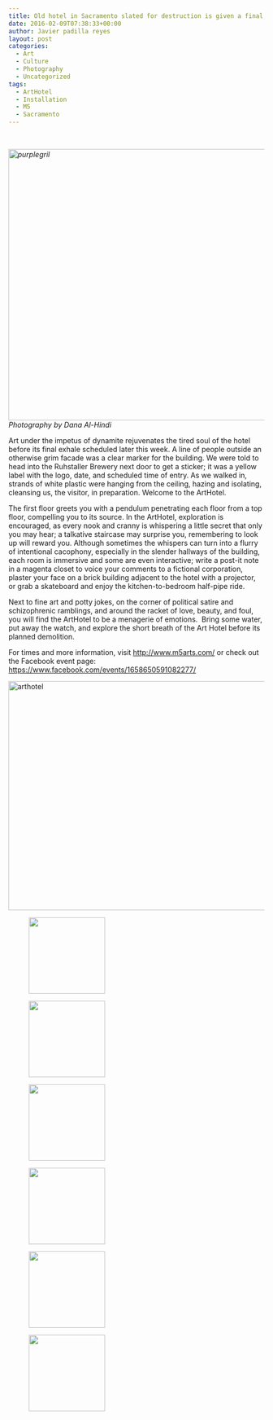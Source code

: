 ```yaml
---
title: Old hotel in Sacramento slated for destruction is given a final, refreshing breath by over 60 artists
date: 2016-02-09T07:38:33+00:00
author: Javier padilla reyes
layout: post
categories:
  - Art
  - Culture
  - Photography
  - Uncategorized
tags:
  - ArtHotel
  - Installation
  - M5
  - Sacramento
---
```

&nbsp;

_[<img class="aligncenter wp-image-771" src="http://localhost:8888/wordpress/wp-content/uploads/2016/02/purplegril-1024x682.jpg" alt="purplegril" width="800" height="533" />](http://localhost:8888/wordpress/wp-content/uploads/2016/02/purplegril.jpg)Photography by Dana Al-Hindi_

Art under the impetus of dynamite rejuvenates the tired soul of the hotel before its final exhale scheduled later this week. A line of people outside an otherwise grim facade was a clear marker for the building. We were told to head into the Ruhstaller Brewery next door to get a sticker; it was a yellow label with the logo, date, and scheduled time of entry. As we walked in, strands of white plastic were hanging from the ceiling, hazing and isolating, cleansing us, the visitor, in preparation. Welcome to the ArtHotel.

The first floor greets you with a pendulum penetrating each floor from a top floor, compelling you to its source. In the ArtHotel, exploration is encouraged, as every nook and cranny is whispering a little secret that only you may hear; a talkative staircase may surprise you, remembering to look up will reward you. Although sometimes the whispers can turn into a flurry of intentional cacophony, especially in the slender hallways of the building, each room is immersive and some are even interactive; write a post-it note in a magenta closet to voice your comments to a fictional corporation, plaster your face on a brick building adjacent to the hotel with a projector, or grab a skateboard and enjoy the kitchen-to-bedroom half-pipe ride.

Next to fine art and potty jokes, on the corner of political satire and schizophrenic ramblings, and around the racket of love, beauty, and foul, you will find the ArtHotel to be a menagerie of emotions.  Bring some water, put away the watch, and explore the short breath of the Art Hotel before its planned demolition.

For times and more information, visit <http://www.m5arts.com/> or check out the Facebook event page: <https://www.facebook.com/events/1658650591082277/>

[<img class="alignnone size-large wp-image-777" src="http://localhost:8888/wordpress/wp-content/uploads/2016/02/arthotel-1024x682.jpg" alt="arthotel" width="676" height="450" />](http://localhost:8888/wordpress/wp-content/uploads/2016/02/arthotel.jpg)

<div id='gallery-5' class='gallery galleryid-757 gallery-columns-2 gallery-size-thumbnail'>
  <figure class='gallery-item'>

  <div class='gallery-icon landscape'>
    <a href='http://localhost:8888/wordpress/2016/02/09/sacramento-hotel-slated-for-destruction/pink/'><img width="150" height="150" src="http://localhost:8888/wordpress/wp-content/uploads/2016/02/pink-150x150.jpg" class="attachment-thumbnail size-thumbnail" alt="" srcset="http://localhost:8888/wordpress/wp-content/uploads/2016/02/pink-150x150.jpg 150w, http://localhost:8888/wordpress/wp-content/uploads/2016/02/pink-100x100.jpg 100w" sizes="100vw" /></a>
  </div></figure><figure class='gallery-item'>

  <div class='gallery-icon portrait'>
    <a href='http://localhost:8888/wordpress/2016/02/09/sacramento-hotel-slated-for-destruction/ladysteps/'><img width="150" height="150" src="http://localhost:8888/wordpress/wp-content/uploads/2016/02/ladysteps-150x150.jpg" class="attachment-thumbnail size-thumbnail" alt="" srcset="http://localhost:8888/wordpress/wp-content/uploads/2016/02/ladysteps-150x150.jpg 150w, http://localhost:8888/wordpress/wp-content/uploads/2016/02/ladysteps-100x100.jpg 100w" sizes="100vw" /></a>
  </div></figure><figure class='gallery-item'>

  <div class='gallery-icon landscape'>
    <a href='http://localhost:8888/wordpress/2016/02/09/sacramento-hotel-slated-for-destruction/quick-brown/'><img width="150" height="150" src="http://localhost:8888/wordpress/wp-content/uploads/2016/02/Quick-Brown-150x150.jpg" class="attachment-thumbnail size-thumbnail" alt="" srcset="http://localhost:8888/wordpress/wp-content/uploads/2016/02/Quick-Brown-150x150.jpg 150w, http://localhost:8888/wordpress/wp-content/uploads/2016/02/Quick-Brown-100x100.jpg 100w" sizes="100vw" /></a>
  </div></figure><figure class='gallery-item'>

  <div class='gallery-icon landscape'>
    <a href='http://localhost:8888/wordpress/2016/02/09/sacramento-hotel-slated-for-destruction/carved/'><img width="150" height="150" src="http://localhost:8888/wordpress/wp-content/uploads/2016/02/carved-150x150.jpg" class="attachment-thumbnail size-thumbnail" alt="" srcset="http://localhost:8888/wordpress/wp-content/uploads/2016/02/carved-150x150.jpg 150w, http://localhost:8888/wordpress/wp-content/uploads/2016/02/carved-100x100.jpg 100w" sizes="100vw" /></a>
  </div></figure><figure class='gallery-item'>

  <div class='gallery-icon landscape'>
    <a href='http://localhost:8888/wordpress/2016/02/09/sacramento-hotel-slated-for-destruction/birds-nest/'><img width="150" height="150" src="http://localhost:8888/wordpress/wp-content/uploads/2016/02/birds-nest-150x150.jpg" class="attachment-thumbnail size-thumbnail" alt="" srcset="http://localhost:8888/wordpress/wp-content/uploads/2016/02/birds-nest-150x150.jpg 150w, http://localhost:8888/wordpress/wp-content/uploads/2016/02/birds-nest-100x100.jpg 100w" sizes="100vw" /></a>
  </div></figure><figure class='gallery-item'>

  <div class='gallery-icon landscape'>
    <a href='http://localhost:8888/wordpress/2016/02/09/sacramento-hotel-slated-for-destruction/hangedhangers/'><img width="150" height="150" src="http://localhost:8888/wordpress/wp-content/uploads/2016/02/hangedhangers-150x150.jpg" class="attachment-thumbnail size-thumbnail" alt="" srcset="http://localhost:8888/wordpress/wp-content/uploads/2016/02/hangedhangers-150x150.jpg 150w, http://localhost:8888/wordpress/wp-content/uploads/2016/02/hangedhangers-100x100.jpg 100w" sizes="100vw" /></a>
  </div></figure>
</div>
